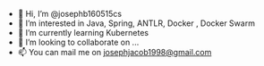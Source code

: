 - 👋 Hi, I’m @josephb160515cs
- 👀 I’m interested in Java, Spring, ANTLR, Docker , Docker Swarm
- 🌱 I’m currently learning Kubernetes
- 💞️ I’m looking to collaborate on ...
- 📫 You can mail me on josephjacob1998@gmail.com

<!---
josephb160515cs/josephb160515cs is a ✨ special ✨ repository because its `README.md` (this file) appears on your GitHub profile.
You can click the Preview link to take a look at your changes.
--->
